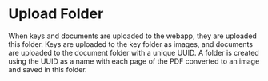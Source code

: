 # Upload Folder

When keys and documents are uploaded to the webapp, they are uploaded this folder.  Keys are uploaded to the key folder as images, and documents are uploaded to the document folder with a unique UUID.   A folder is created using the UUID as a name with each page of the PDF converted to an image and saved in this folder.  
